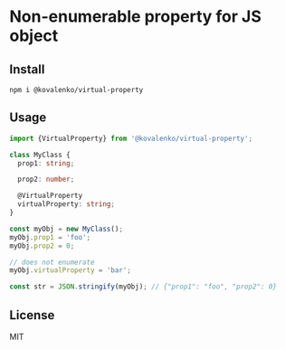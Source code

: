 # Non-enumerable property for JS object

## Install

```shell
npm i @kovalenko/virtual-property
```

## Usage

```typescript
import {VirtualProperty} from '@kovalenko/virtual-property';

class MyClass {
  prop1: string;

  prop2: number;

  @VirtualProperty
  virtualProperty: string;
}

const myObj = new MyClass();
myObj.prop1 = 'foo';
myObj.prop2 = 0;

// does not enumerate
myObj.virtualProperty = 'bar';

const str = JSON.stringify(myObj); // {"prop1": "foo", "prop2": 0}
```

## License
MIT
